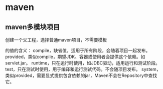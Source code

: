 # maven





## maven多模块项目

创建一个父工程，选择普通maven项目，不需要模板







 <scope>的值的含义：
compile，缺省值，适用于所有阶段，会随着项目一起发布。 
provided，类似compile，期望JDK、容器或使用者会提供这个依赖。如servlet.jar。 
runtime，只在运行时使用，如JDBC驱动，适用运行和测试阶段。 
test，只在测试时使用，用于编译和运行测试代码。不会随项目发布。 
system，类似provided，需要显式提供包含依赖的jar，Maven不会在Repository中查找它。 





